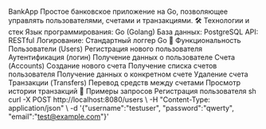 BankApp Простое банковское приложение на Go, позволяющее управлять пользователями, счетами и транзакциями. 🛠 Технологии и стек Язык программирования: Go (Golang) База данных: PostgreSQL API: RESTful Логирование: Стандартный логгер Go 🚀 Функциональность Пользователи (Users) Регистрация нового пользователя Аутентификация (логин) Получение данных о пользователе Счета (Accounts) Создание нового счета Получение списка счетов пользователя Получение данных о конкретном счете Удаление счета Транзакции (Transfers) Перевод средств между счетами Просмотр истории транзакций 📌 Примеры запросов Регистрация пользователя sh curl -X POST http://localhost:8080/users \\ -H "Content-Type: application/json" \\ -d '{"username":"testuser", "password":"qwerty", "email":"test@example.com"}'

